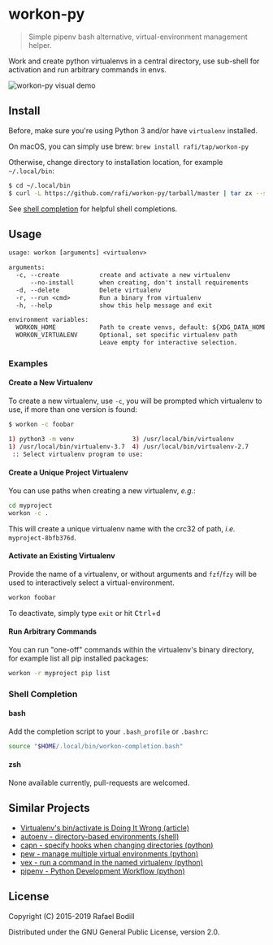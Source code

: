 # workon-py

> Simple pipenv bash alternative, virtual-environment management helper.

Work and create python virtualenvs in a central
directory, use sub-shell for activation and run arbitrary commands in envs.

![workon-py visual demo](http://rafi.io/static/img/project/workon-py/demo.gif)

## Install

Before, make sure you're using Python 3 and/or have `virtualenv` installed.

On macOS, you can simply use brew: `brew install rafi/tap/workon-py`

Otherwise, change directory to installation location, for example `~/.local/bin`:

```bash
$ cd ~/.local/bin
$ curl -L https://github.com/rafi/workon-py/tarball/master | tar zx --strip-components=1
```

See [shell completion](#shell-completion) for helpful shell completions.

## Usage

```txt
usage: workon [arguments] <virtualenv>

arguments:
  -c, --create           create and activate a new virtualenv
      --no-install       when creating, don't install requirements
  -d, --delete           Delete virtualenv
  -r, --run <cmd>        Run a binary from virtualenv
  -h, --help             show this help message and exit

environment variables:
  WORKON_HOME            Path to create venvs, default: ${XDG_DATA_HOME}/python/envs
  WORKON_VIRTUALENV      Optional, set specific virtualenv path
                         Leave empty for interactive selection.
```

### Examples

#### Create a New Virtualenv

To create a new virtualenv, use `-c`, you will be prompted which
virtualenv to use, if more than one version is found:

```bash
$ workon -c foobar

1) python3 -m venv                3) /usr/local/bin/virtualenv
1) /usr/local/bin/virtualenv-3.7  4) /usr/local/bin/virtualenv-2.7
 :: Select virtualenv program to use:
```

#### Create a Unique Project Virtualenv

You can use paths when creating a new virtualenv, _e.g._:

```bash
cd myproject
workon -c .
```

This will create a unique virtualenv name with the crc32 of path,
_i.e._ `myproject-8bfb376d`.

#### Activate an Existing Virtualenv

Provide the name of a virtualenv, or without arguments and `fzf`/`fzy`
will be used to interactively select a virtual-environment.

```bash
workon foobar
```

To deactivate, simply type `exit` or hit <kbd>Ctrl</kbd>+<kbd>d</kbd>

#### Run Arbitrary Commands

You can run "one-off" commands within the virtualenv's binary directory,
for example list all pip installed packages:

```bash
workon -r myproject pip list
```

### Shell Completion

#### bash

Add the completion script to your `.bash_profile` or `.bashrc`:

```sh
source "$HOME/.local/bin/workon-completion.bash"
```

#### zsh

None available currently, pull-requests are welcomed.

## Similar Projects

- [Virtualenv's bin/activate is Doing It Wrong (article)](https://gist.github.com/datagrok/2199506)
- [autoenv - directory-based environments (shell)](https://github.com/kennethreitz/autoenv)
- [capn - specify hooks when changing directories (python)](https://github.com/dustinlacewell/capn)
- [pew - manage multiple virtual environments (python)](https://github.com/berdario/pew)
- [vex - run a command in the named virtualenv (python)](https://github.com/sashahart/vex)
- [pipenv - Python Development Workflow (python)](https://github.com/pypa/pipenv)

## License

Copyright (C) 2015-2019 Rafael Bodill

Distributed under the GNU General Public License, version 2.0.
